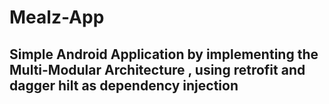 # Mealz-App
## Simple Android Application by implementing the Multi-Modular Architecture , using retrofit and dagger hilt as dependency injection 

